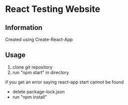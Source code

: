 # React Testing Website
## Information
Created using Create-React-App

## Usage
1. clone git repository
2. run "npm start" in directory

if you get an error saying react-app start cannot be found

- delete package-lock.json
- run "npm install"

